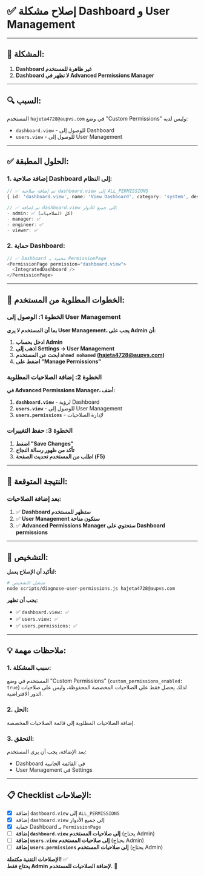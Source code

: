 # ✅ **إصلاح مشكلة Dashboard و User Management**

---

## 🎯 **المشكلة:**

1. **Dashboard غير ظاهرة للمستخدم**
2. **Dashboard لا تظهر في Advanced Permissions Manager**

---

## 🔍 **السبب:**

المستخدم `hajeta4728@aupvs.com` في وضع "Custom Permissions" وليس لديه:
- `dashboard.view` - للوصول إلى Dashboard
- `users.view` - للوصول إلى User Management

---

## ✅ **الحلول المطبقة:**

### **1. إضافة صلاحية Dashboard إلى النظام:**

```typescript
// ✅ تم إضافة صلاحية dashboard.view إلى ALL_PERMISSIONS
{ id: 'dashboard.view', name: 'View Dashboard', category: 'system', description: 'Can view main dashboard', action: 'view' }

// ✅ تم إضافة dashboard.view إلى جميع الأدوار:
- admin: ✅ (كل الصلاحيات)
- manager: ✅ 
- engineer: ✅
- viewer: ✅
```

### **2. حماية Dashboard:**

```typescript
// ✅ Dashboard محمية بـ PermissionPage
<PermissionPage permission="dashboard.view">
  <IntegratedDashboard />
</PermissionPage>
```

---

## 🚀 **الخطوات المطلوبة من المستخدم:**

### **الخطوة 1: الوصول إلى User Management**

**بما أن المستخدم لا يرى User Management، يجب على Admin أن:**

1. **ادخل بحساب Admin**
2. **اذهب إلى Settings → User Management**
3. **ابحث عن المستخدم `ahmed mohamed` (hajeta4728@aupvs.com)**
4. **اضغط على "Manage Permissions"**

### **الخطوة 2: إضافة الصلاحيات المطلوبة**

**في Advanced Permissions Manager، أضف:**

1. **`dashboard.view`** - لرؤية Dashboard
2. **`users.view`** - للوصول إلى User Management
3. **`users.permissions`** - لإدارة الصلاحيات

### **الخطوة 3: حفظ التغييرات**

1. **اضغط "Save Changes"**
2. **تأكد من ظهور رسالة النجاح**
3. **اطلب من المستخدم تحديث الصفحة (F5)**

---

## 🎉 **النتيجة المتوقعة:**

### **بعد إضافة الصلاحيات:**

1. ✅ **Dashboard ستظهر للمستخدم**
2. ✅ **User Management ستكون متاحة**
3. ✅ **Advanced Permissions Manager ستحتوي على Dashboard permissions**

---

## 🔧 **التشخيص:**

**لتأكيد أن الإصلاح يعمل:**

```bash
# تشغيل التشخيص
node scripts/diagnose-user-permissions.js hajeta4728@aupvs.com
```

**يجب أن تظهر:**
- ✅ `dashboard.view: ✅`
- ✅ `users.view: ✅`
- ✅ `users.permissions: ✅`

---

## 💡 **ملاحظات مهمة:**

### **1. سبب المشكلة:**
المستخدم في وضع "Custom Permissions" (`custom_permissions_enabled: true`) لذلك يحصل فقط على الصلاحيات المخصصة المحفوظة، وليس على صلاحيات الدور الافتراضية.

### **2. الحل:**
إضافة الصلاحيات المطلوبة إلى قائمة الصلاحيات المخصصة.

### **3. التحقق:**
بعد الإضافة، يجب أن يرى المستخدم:
- Dashboard في القائمة الجانبية
- User Management في Settings

---

## 📋 **Checklist الإصلاحات:**

- [x] إضافة `dashboard.view` إلى `ALL_PERMISSIONS`
- [x] إضافة `dashboard.view` إلى جميع الأدوار
- [x] حماية Dashboard بـ `PermissionPage`
- [ ] **إضافة `dashboard.view` إلى صلاحيات المستخدم** (يحتاج Admin)
- [ ] **إضافة `users.view` إلى صلاحيات المستخدم** (يحتاج Admin)
- [ ] **إضافة `users.permissions` إلى صلاحيات المستخدم** (يحتاج Admin)

**الإصلاحات التقنية مكتملة!** ✅  
**يحتاج فقط Admin لإضافة الصلاحيات للمستخدم.** 🚀
